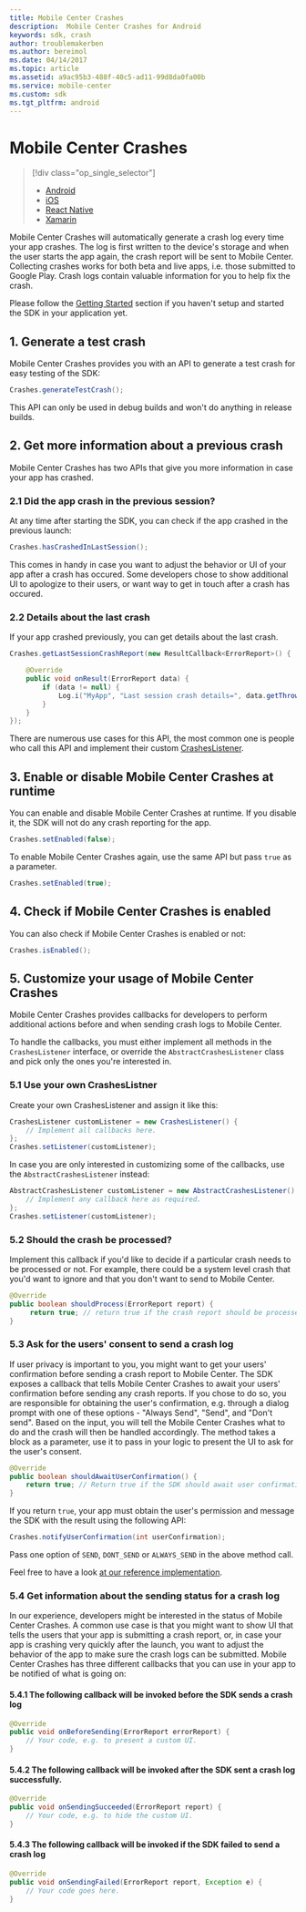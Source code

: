 ```yaml
---
title: Mobile Center Crashes
description:  Mobile Center Crashes for Android
keywords: sdk, crash
author: troublemakerben
ms.author: bereimol
ms.date: 04/14/2017
ms.topic: article
ms.assetid: a9ac95b3-488f-40c5-ad11-99d8da0fa00b
ms.service: mobile-center
ms.custom: sdk
ms.tgt_pltfrm: android
---
```


# Mobile Center Crashes

> [!div class="op_single_selector"]
> * [Android](android.md)
> * [iOS](ios.md)
> * [React Native](react-native.md)
> * [Xamarin](xamarin.md)

Mobile Center Crashes will automatically generate a crash log every time your app crashes. The log is first written to the device's storage and when the user starts the app again, the crash report will be sent to Mobile Center. Collecting crashes works for both beta and live apps, i.e. those submitted to Google Play. Crash logs contain valuable information for you to help fix the crash.

Please follow the [Getting Started](~/sdk/get-started/android.md) section if you haven't setup and started the SDK in your application yet.

## 1. Generate a test crash

Mobile Center Crashes provides you with an API to generate a test crash for easy testing of the SDK:

```java
Crashes.generateTestCrash();
```

This API can only be used in debug builds and won't do anything in release builds.

## 2. Get more information about a previous crash

Mobile Center Crashes has two APIs that give you more information in case your app has crashed.

### 2.1 Did the app crash in the previous session?

At any time after starting the SDK, you can check if the app crashed in the previous launch:

```java
Crashes.hasCrashedInLastSession();
```
This comes in handy in case you want to adjust the behavior or UI of your app after a crash has occured. Some developers chose to show additional UI to apologize to their users, or want way to get in touch after a crash has occured. 

### 2.2 Details about the last crash

If your app crashed previously, you can get details about the last crash.

```java
Crashes.getLastSessionCrashReport(new ResultCallback<ErrorReport>() {

	@Override
	public void onResult(ErrorReport data) {
   		if (data != null) {
			Log.i("MyApp", "Last session crash details=", data.getThrowable());
		}
	}
});
```

There are numerous use cases for this API, the most common one is people who call this API and implement their custom [CrashesListener](#5-customize-your-usage-of-mobile-center-crashes). 

## 3. Enable or disable Mobile Center Crashes at runtime

You can enable and disable Mobile Center Crashes at runtime. If you disable it, the SDK will not do any crash reporting for the app.

```java
Crashes.setEnabled(false);
```

To enable Mobile Center Crashes again, use the same API but pass `true` as a parameter.

```java
Crashes.setEnabled(true);
```

## 4. Check if Mobile Center Crashes is enabled

You can also check if Mobile Center Crashes is enabled or not:

```java
Crashes.isEnabled();
```

## 5. Customize your usage of Mobile Center Crashes

Mobile Center Crashes provides callbacks for developers to perform additional actions before and when sending crash logs to Mobile Center.

To handle the callbacks, you must either implement all methods in the `CrashesListener` interface, or override the `AbstractCrashesListener` class and pick only the ones you're interested in.

### 5.1 Use your own CrashesListner

Create your own CrashesListener and assign it like this:

```java
CrashesListener customListener = new CrashesListener() {
	// Implement all callbacks here.
};
Crashes.setListener(customListener);
```

In case you are only interested in customizing some of the callbacks, use the `AbstractCrashesListener` instead: 

```java
AbstractCrashesListener customListener = new AbstractCrashesListener() {
	// Implement any callback here as required.
};
Crashes.setListener(customListener);
```

### 5.2 Should the crash be processed?

Implement this callback if you'd like to decide if a particular crash needs to be processed or not. For example, there could be a system level crash that you'd want to ignore and that you don't want to send to Mobile Center.

```java
@Override
public boolean shouldProcess(ErrorReport report) {
     return true; // return true if the crash report should be processed, otherwise false.
}
```

### 5.3 Ask for the users' consent to send a crash log

If user privacy is important to you, you might want to get your users' confirmation before sending a crash report to Mobile Center. The SDK exposes a callback that tells Mobile Center Crashes to await your users' confirmation before sending any crash reports.
If you chose to do so, you are responsible for obtaining the user's confirmation, e.g. through a dialog prompt with one of these options - "Always Send", "Send", and "Don't send". Based on the input, you will tell the Mobile Center Crashes what to do and the crash will then be handled accordingly. The method takes a block as a parameter, use it to pass in your logic to present the UI to ask for the user's consent.

```java
@Override
public boolean shouldAwaitUserConfirmation() {
	return true; // Return true if the SDK should await user confirmation, otherwise false.
}
```

If you return `true`, your app must obtain the user's permission and message the SDK with the result using the following API:

```java
Crashes.notifyUserConfirmation(int userConfirmation);
```

Pass one option of `SEND`, `DONT_SEND` or `ALWAYS_SEND` in the above method call.

Feel free to have a look [at our reference implementation](https://github.com/Microsoft/mobile-center-sdk-android/blob/develop/apps/sasquatch/src/main/java/com/microsoft/azure/mobile/sasquatch/activities/MainActivity.java).

### 5.4 Get information about the sending status for a crash log

In our experience, developers might be interested in the status of Mobile Center Crashes. A common use case is that you might want to show UI that tells the users that your app is submitting a crash report, or, in case your app is crashing very quickly after the launch, you want to adjust the behavior of the app to make sure the crash logs can be submitted. Mobile Center Crashes has three different callbacks that you can use in your app to be notified of what is going on:

#### 5.4.1 The following callback will be invoked before the SDK sends a crash log 

```java
@Override
public void onBeforeSending(ErrorReport errorReport) {
	// Your code, e.g. to present a custom UI.
}
```
	
#### 5.4.2 The following callback will be invoked after the SDK sent a crash log successfully.

```java
@Override
public void onSendingSucceeded(ErrorReport report) {
	// Your code, e.g. to hide the custom UI.
}
```
   
#### 5.4.3 The following callback will be invoked if the SDK failed to send a crash log

```java
@Override
public void onSendingFailed(ErrorReport report, Exception e) {
	// Your code goes here.
}
```